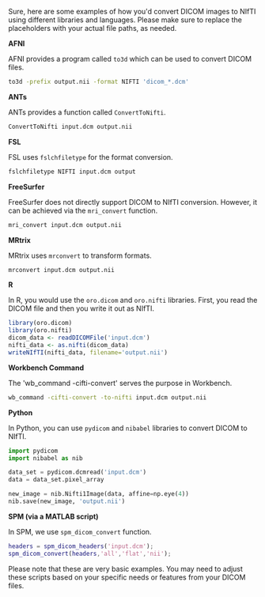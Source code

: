 Sure, here are some examples of how you'd convert DICOM images to NIfTI using different libraries and languages. Please make sure to replace the placeholders with your actual file paths, as needed.

**AFNI**

AFNI provides a program called `to3d` which can be used to convert DICOM files.

```bash
to3d -prefix output.nii -format NIFTI 'dicom_*.dcm'
```

**ANTs**

ANTs provides a function called `ConvertToNifti`.

```bash
ConvertToNifti input.dcm output.nii
```

**FSL**

FSL uses `fslchfiletype` for the format conversion.

```bash
fslchfiletype NIFTI input.dcm output
```

**FreeSurfer**

FreeSurfer does not directly support DICOM to NIfTI conversion. However, it can be achieved via the `mri_convert` function.

```bash
mri_convert input.dcm output.nii
```

**MRtrix**

MRtrix uses `mrconvert` to transform formats.

```bash
mrconvert input.dcm output.nii
```

**R**

In R, you would use the `oro.dicom` and `oro.nifti` libraries. First, you read the DICOM file and then you write it out as NIfTI.

```R
library(oro.dicom)
library(oro.nifti)
dicom_data <- readDICOMFile('input.dcm')
nifti_data <- as.nifti(dicom_data)
writeNIfTI(nifti_data, filename='output.nii')
```

**Workbench Command**

The 'wb_command -cifti-convert' serves the purpose in Workbench.

```bash
wb_command -cifti-convert -to-nifti input.dcm output.nii
```

**Python**

In Python, you can use `pydicom` and `nibabel` libraries to convert DICOM to NIfTI.

```python
import pydicom
import nibabel as nib

data_set = pydicom.dcmread('input.dcm')
data = data_set.pixel_array

new_image = nib.Nifti1Image(data, affine=np.eye(4))
nib.save(new_image, 'output.nii')
```

**SPM (via a MATLAB script)**

In SPM, we use `spm_dicom_convert` function.

```matlab
headers = spm_dicom_headers('input.dcm');
spm_dicom_convert(headers,'all','flat','nii');
```

Please note that these are very basic examples. You may need to adjust these scripts based on your specific needs or features from your DICOM files.